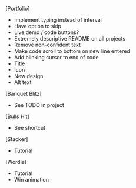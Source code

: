 [Portfolio]

- Implement typing instead of interval
- Have option to skip
- Live demo / code buttons?
- Extremely descriptive README on all projects
- Remove non-confident text
- Make code scroll to bottom on new line entered
- Add blinking cursor to end of code
- Title
- Icon
- New design
- Alt text

[Banquet Blitz]

- See TODO in project

[Bulls Hit]

- See shortcut

[Stacker]

- Tutorial

[Wordle]

- Tutorial
- Win animation
